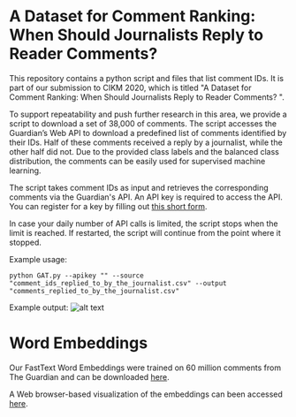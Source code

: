 # A Dataset for Comment Ranking: When Should Journalists Reply to Reader Comments? 

This repository contains a python script and files that list comment IDs.
It is part of our submission to CIKM 2020, which is titled "A Dataset for Comment Ranking: When Should Journalists Reply to Reader Comments? ".

To support repeatability and push further research in this area, we provide a script to download a set of 38,000 of comments. The script accesses the Guardian’s Web API to download a predefined list of comments identified by their IDs. Half of these comments received a reply by a journalist, while the other half did not. Due to the provided class labels and the balanced class distribution, the comments can be easily used for supervised machine learning.

The script takes comment IDs as input and retrieves the corresponding comments via the Guardian's API. 
An API key is required to access the API. You can register for a key by filling out [this short form](https://bonobo.capi.gutools.co.uk/register/developer).

In case your daily number of API calls is limited, the script stops when the limit is reached. If restarted, the script will continue from the point where it stopped.

Example usage:

```python GAT.py --apikey "" --source "comment_ids_replied_to_by_the_journalist.csv" --output "comments_replied_to_by_the_journalist.csv"```

Example output: 
![alt text](example_output.png "Example Output")

# Word Embeddings
Our FastText Word Embeddings were trained on 60 million comments from The Guardian and can be downloaded [here](https://owncloud.hpi.de/s/8LjQz1nyFI3OZBe).

A Web browser-based visualization of the embeddings can been accessed [here](https://projector.tensorflow.org/?config=https://gist.githubusercontent.com/julian-risch/7c9c4fcc58401d340f2a96c28cdbfd47/raw/05e702e611f3e6dd16c5737143fd22d2184bae82/projector_config.json).
